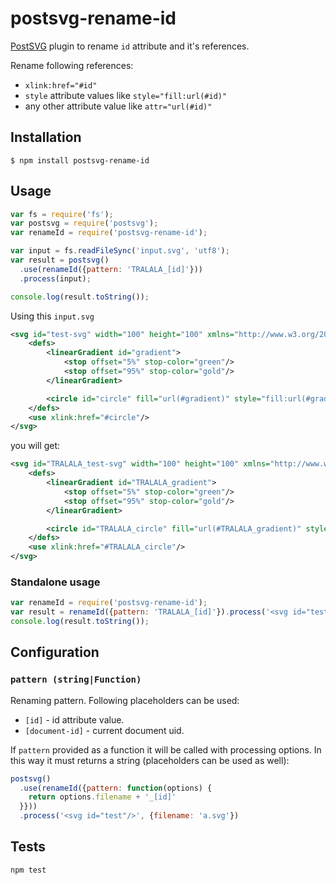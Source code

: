 # postsvg-rename-id

[PostSVG](https://github.com/kisenka/postsvg) plugin to rename `id` attribute and it's references.

Rename following references:

- `xlink:href="#id"`
- `style` attribute values like `style="fill:url(#id)"`
- any other attribute value like `attr="url(#id)"`

## Installation

```
$ npm install postsvg-rename-id
```

## Usage

```js
var fs = require('fs');
var postsvg = require('postsvg');
var renameId = require('postsvg-rename-id');

var input = fs.readFileSync('input.svg', 'utf8');
var result = postsvg()
  .use(renameId({pattern: 'TRALALA_[id]'}))
  .process(input);

console.log(result.toString());
```

Using this `input.svg`

```xml
<svg id="test-svg" width="100" height="100" xmlns="http://www.w3.org/2000/svg" xmlns:xlink="http://www.w3.org/1999/xlink">
    <defs>
        <linearGradient id="gradient">
            <stop offset="5%" stop-color="green"/>
            <stop offset="95%" stop-color="gold"/>
        </linearGradient>

        <circle id="circle" fill="url(#gradient)" style="fill:url(#gradient)" cx="50" cy="50" r="50"/>
    </defs>
    <use xlink:href="#circle"/>
</svg>
```

you will get:

```xml
<svg id="TRALALA_test-svg" width="100" height="100" xmlns="http://www.w3.org/2000/svg" xmlns:xlink="http://www.w3.org/1999/xlink">
    <defs>
        <linearGradient id="TRALALA_gradient">
            <stop offset="5%" stop-color="green"/>
            <stop offset="95%" stop-color="gold"/>
        </linearGradient>

        <circle id="TRALALA_circle" fill="url(#TRALALA_gradient)" style="fill:url(#TRALALA_gradient)" cx="50" cy="50" r="50"/>
    </defs>
    <use xlink:href="#TRALALA_circle"/>
</svg>
```

### Standalone usage

```js
var renameId = require('postsvg-rename-id');
var result = renameId({pattern: 'TRALALA_[id]'}).process('<svg id="test" />');
console.log(result.toString());
```

## Configuration

### `pattern (string|Function)`

Renaming pattern. Following placeholders can be used:
- `[id]` - id attribute value.
- `[document-id]` - current document uid.

If `pattern` provided as a function it will be called with processing options.
In this way it must returns a string (placeholders can be used as well):

```js
postsvg()
  .use(renameId({pattern: function(options) {
    return options.filename + '_[id]'
  }}))
  .process('<svg id="test"/>', {filename: 'a.svg'})
```

## Tests

```
npm test
```